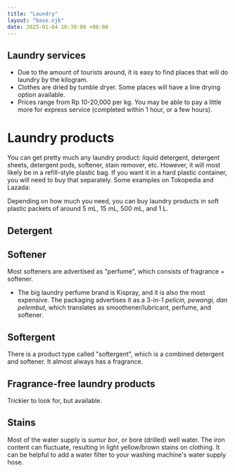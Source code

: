 ```yaml
---
title: "Laundry"
layout: "base.njk"
date: 2025-01-04 16:39:00 +08:00
---
```


## Laundry services

- Due to the amount of tourists around, it is easy to find places that will do laundry by the kilogram.
- Clothes are dried by tumble dryer. Some places will have a line drying option available.
- Prices range from Rp 10-20,000 per kg. You may be able to pay a little more for express service (completed within 1 hour, or a few hours).

# Laundry products

You can get pretty much any laundry product: liquid detergent, detergent sheets, detergent pods, softener, stain remover, etc. However, it will most likely be in a refill-style plastic bag. If you want it in a hard plastic container, you will need to buy that separately. Some examples on Tokopedia and Lazada:

Depending on how much you need, you can buy laundry products in soft plastic packets of around 5 mL, 15 mL, 500 mL, and 1 L.

## Detergent



## Softener

Most softeners are advertised as "perfume", which consists of fragrance + softener. 

- The big laundry perfume brand is Kispray, and it is also the most expensive. The packaging advertises it as a 3-in-1 *pelicin, pewangi, dan pelembut*, which translates as smoothener/lubricant, perfume, and softener.

## Softergent

There is a product type called "softergent", which is a combined detergent and softener. It almost always has a fragrance.

## Fragrance-free laundry products

Trickier to look for, but available.

## Stains

Most of the water supply is *sumur bor*, or bore (drilled) well water. The iron content can fluctuate, resulting in light yellow/brown stains on clothing. It can be helpful to add a water filter to your washing machine's water supply hose.